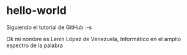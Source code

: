# hello-world
Siguiendo el tutorial de GitHub :-s

Ok mi nombre es Lenin López de Venezuela, Informático en el amplio espectro de la palabra
